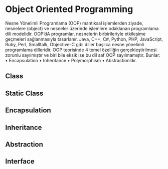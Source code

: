 # Object Oriented Programming
Nesne Yönelimli Programlama (OOP) mantıksal işlemlerden ziyade, nesnelere (object) ve nesneler üzerinde işlemlere odaklanan programlama dili modelidir. OOP’dA programlar, nesnelerin birbirileriyle etkileşime geçmeleri sağlanmasıyla tasarlanır. Java, C++, C#, Python, PHP, JavaScript, Ruby, Perl, Smalltalk, Objective-C gibi diller başlıca nesne yönelimli programlama dilleridir. OOP teorisinde 4 temel özelliğin gerçekleştirilmesi zorunlu sayılmıştır ve biri bile eksik ise bu dil saf OOP sayılmamıştır. Bunlar: 
• Encapsulation
• Inheritance
• Polymorphism
• Abstraction’dır.

## Class

## Static Class

## Encapsulation

## Inheritance

## Abstraction

## Interface
